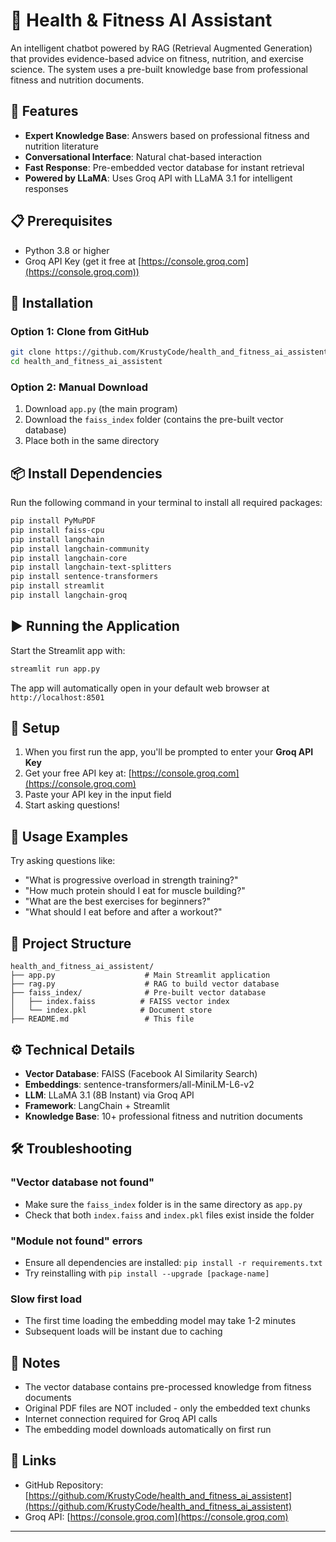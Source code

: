 # 💪 Health & Fitness AI Assistant

An intelligent chatbot powered by RAG (Retrieval Augmented Generation) that provides evidence-based advice on fitness, nutrition, and exercise science. The system uses a pre-built knowledge base from professional fitness and nutrition documents.

## 🌟 Features

- **Expert Knowledge Base**: Answers based on professional fitness and nutrition literature
- **Conversational Interface**: Natural chat-based interaction
- **Fast Response**: Pre-embedded vector database for instant retrieval
- **Powered by LLaMA**: Uses Groq API with LLaMA 3.1 for intelligent responses

## 📋 Prerequisites

- Python 3.8 or higher
- Groq API Key (get it free at [https://console.groq.com](https://console.groq.com))

## 🚀 Installation

### Option 1: Clone from GitHub

```bash
git clone https://github.com/KrustyCode/health_and_fitness_ai_assistent.git
cd health_and_fitness_ai_assistent
```

### Option 2: Manual Download

1. Download `app.py` (the main program)
2. Download the `faiss_index` folder (contains the pre-built vector database)
3. Place both in the same directory

## 📦 Install Dependencies

Run the following command in your terminal to install all required packages:

```bash
pip install PyMuPDF
pip install faiss-cpu
pip install langchain
pip install langchain-community
pip install langchain-core
pip install langchain-text-splitters
pip install sentence-transformers
pip install streamlit
pip install langchain-groq
```

## ▶️ Running the Application

Start the Streamlit app with:

```bash
streamlit run app.py
```

The app will automatically open in your default web browser at `http://localhost:8501`

## 🔑 Setup

1. When you first run the app, you'll be prompted to enter your **Groq API Key**
2. Get your free API key at: [https://console.groq.com](https://console.groq.com)
3. Paste your API key in the input field
4. Start asking questions!

## 💬 Usage Examples

Try asking questions like:

- "What is progressive overload in strength training?"
- "How much protein should I eat for muscle building?"
- "What are the best exercises for beginners?"
- "What should I eat before and after a workout?"

## 📁 Project Structure

```
health_and_fitness_ai_assistent/
├── app.py                    # Main Streamlit application
├── rag.py                    # RAG to build vector database
├── faiss_index/              # Pre-built vector database
│   ├── index.faiss          # FAISS vector index
│   └── index.pkl            # Document store
├── README.md                 # This file
```

## ⚙️ Technical Details

- **Vector Database**: FAISS (Facebook AI Similarity Search)
- **Embeddings**: sentence-transformers/all-MiniLM-L6-v2
- **LLM**: LLaMA 3.1 (8B Instant) via Groq API
- **Framework**: LangChain + Streamlit
- **Knowledge Base**: 10+ professional fitness and nutrition documents

## 🛠️ Troubleshooting

### "Vector database not found"
- Make sure the `faiss_index` folder is in the same directory as `app.py`
- Check that both `index.faiss` and `index.pkl` files exist inside the folder

### "Module not found" errors
- Ensure all dependencies are installed: `pip install -r requirements.txt`
- Try reinstalling with `pip install --upgrade [package-name]`

### Slow first load
- The first time loading the embedding model may take 1-2 minutes
- Subsequent loads will be instant due to caching

## 📝 Notes

- The vector database contains pre-processed knowledge from fitness documents
- Original PDF files are NOT included - only the embedded text chunks
- Internet connection required for Groq API calls
- The embedding model downloads automatically on first run

## 🔗 Links

- GitHub Repository: [https://github.com/KrustyCode/health_and_fitness_ai_assistent](https://github.com/KrustyCode/health_and_fitness_ai_assistent)
- Groq API: [https://console.groq.com](https://console.groq.com)

---
